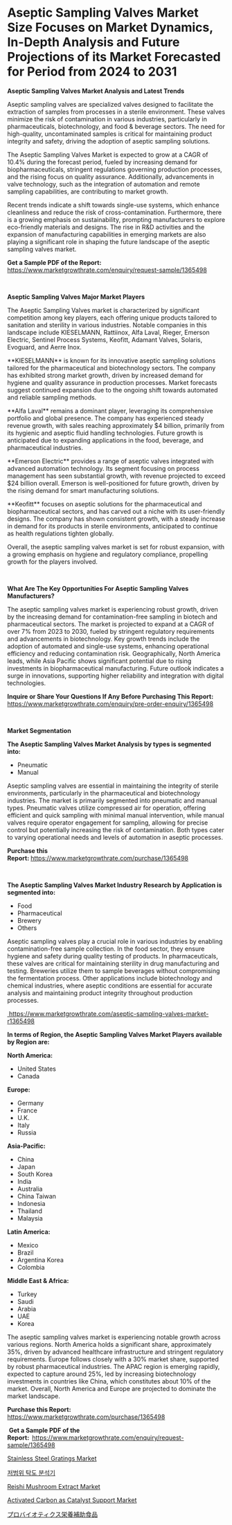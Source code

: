 <p><h1>Aseptic Sampling Valves Market Size Focuses on Market Dynamics, In-Depth Analysis and Future Projections of its Market Forecasted for Period from 2024 to 2031</h1></p><p><strong>Aseptic Sampling Valves Market Analysis and Latest Trends</strong></p>
<p><p>Aseptic sampling valves are specialized valves designed to facilitate the extraction of samples from processes in a sterile environment. These valves minimize the risk of contamination in various industries, particularly in pharmaceuticals, biotechnology, and food & beverage sectors. The need for high-quality, uncontaminated samples is critical for maintaining product integrity and safety, driving the adoption of aseptic sampling solutions.</p><p>The Aseptic Sampling Valves Market is expected to grow at a CAGR of 10.4% during the forecast period, fueled by increasing demand for biopharmaceuticals, stringent regulations governing production processes, and the rising focus on quality assurance. Additionally, advancements in valve technology, such as the integration of automation and remote sampling capabilities, are contributing to market growth.</p><p>Recent trends indicate a shift towards single-use systems, which enhance cleanliness and reduce the risk of cross-contamination. Furthermore, there is a growing emphasis on sustainability, prompting manufacturers to explore eco-friendly materials and designs. The rise in R&D activities and the expansion of manufacturing capabilities in emerging markets are also playing a significant role in shaping the future landscape of the aseptic sampling valves market.</p></p>
<p><strong>Get a Sample PDF of the Report:&nbsp;</strong> <a href="https://www.marketgrowthrate.com/enquiry/request-sample/1365498">https://www.marketgrowthrate.com/enquiry/request-sample/1365498</a></p>
<p>&nbsp;</p>
<p><strong>Aseptic Sampling Valves Major Market Players</strong></p>
<p><p>The Aseptic Sampling Valves market is characterized by significant competition among key players, each offering unique products tailored to sanitation and sterility in various industries. Notable companies in this landscape include KIESELMANN, Rattiinox, Alfa Laval, Rieger, Emerson Electric, Sentinel Process Systems, Keofitt, Adamant Valves, Solaris, Evoguard, and Aerre Inox.</p><p>**KIESELMANN** is known for its innovative aseptic sampling solutions tailored for the pharmaceutical and biotechnology sectors. The company has exhibited strong market growth, driven by increased demand for hygiene and quality assurance in production processes. Market forecasts suggest continued expansion due to the ongoing shift towards automated and reliable sampling methods.</p><p>**Alfa Laval** remains a dominant player, leveraging its comprehensive portfolio and global presence. The company has experienced steady revenue growth, with sales reaching approximately $4 billion, primarily from its hygienic and aseptic fluid handling technologies. Future growth is anticipated due to expanding applications in the food, beverage, and pharmaceutical industries.</p><p>**Emerson Electric** provides a range of aseptic valves integrated with advanced automation technology. Its segment focusing on process management has seen substantial growth, with revenue projected to exceed $24 billion overall. Emerson is well-positioned for future growth, driven by the rising demand for smart manufacturing solutions.</p><p>**Keofitt** focuses on aseptic solutions for the pharmaceutical and biopharmaceutical sectors, and has carved out a niche with its user-friendly designs. The company has shown consistent growth, with a steady increase in demand for its products in sterile environments, anticipated to continue as health regulations tighten globally.</p><p>Overall, the aseptic sampling valves market is set for robust expansion, with a growing emphasis on hygiene and regulatory compliance, propelling growth for the players involved.</p></p>
<p>&nbsp;</p>
<p><strong>What Are The Key Opportunities For Aseptic Sampling Valves Manufacturers?</strong></p>
<p><p>The aseptic sampling valves market is experiencing robust growth, driven by the increasing demand for contamination-free sampling in biotech and pharmaceutical sectors. The market is projected to expand at a CAGR of over 7% from 2023 to 2030, fueled by stringent regulatory requirements and advancements in biotechnology. Key growth trends include the adoption of automated and single-use systems, enhancing operational efficiency and reducing contamination risk. Geographically, North America leads, while Asia Pacific shows significant potential due to rising investments in biopharmaceutical manufacturing. Future outlook indicates a surge in innovations, supporting higher reliability and integration with digital technologies.</p></p>
<p><strong>Inquire or Share Your Questions If Any Before Purchasing This Report:</strong> <a href="https://www.marketgrowthrate.com/enquiry/pre-order-enquiry/1365498">https://www.marketgrowthrate.com/enquiry/pre-order-enquiry/1365498</a></p>
<p>&nbsp;</p>
<p><strong>Market Segmentation</strong></p>
<p><strong>The Aseptic Sampling Valves Market Analysis by types is segmented into:</strong></p>
<p><ul><li>Pneumatic</li><li>Manual</li></ul></p>
<p><p>Aseptic sampling valves are essential in maintaining the integrity of sterile environments, particularly in the pharmaceutical and biotechnology industries. The market is primarily segmented into pneumatic and manual types. Pneumatic valves utilize compressed air for operation, offering efficient and quick sampling with minimal manual intervention, while manual valves require operator engagement for sampling, allowing for precise control but potentially increasing the risk of contamination. Both types cater to varying operational needs and levels of automation in aseptic processes.</p></p>
<p><strong>Purchase this Report:&nbsp;</strong><a href="https://www.marketgrowthrate.com/purchase/1365498">https://www.marketgrowthrate.com/purchase/1365498</a></p>
<p>&nbsp;</p>
<p><strong>The Aseptic Sampling Valves Market Industry Research by Application is segmented into:</strong></p>
<p><ul><li>Food</li><li>Pharmaceutical</li><li>Brewery</li><li>Others</li></ul></p>
<p><p>Aseptic sampling valves play a crucial role in various industries by enabling contamination-free sample collection. In the food sector, they ensure hygiene and safety during quality testing of products. In pharmaceuticals, these valves are critical for maintaining sterility in drug manufacturing and testing. Breweries utilize them to sample beverages without compromising the fermentation process. Other applications include biotechnology and chemical industries, where aseptic conditions are essential for accurate analysis and maintaining product integrity throughout production processes.</p></p>
<p><a href="https://www.marketgrowthrate.com/aseptic-sampling-valves-market-r1365498">&nbsp;https://www.marketgrowthrate.com/aseptic-sampling-valves-market-r1365498</a></p>
<p><strong>In terms of Region, the Aseptic Sampling Valves Market Players available by Region are:</strong></p>
<p>
    <p> <strong> North America: </strong>
        <ul>
            <li>United States</li>
            <li>Canada</li>
        </ul>
        </p> 
    <p> <strong> Europe: </strong>
        <ul>
            <li>Germany</li>
            <li>France</li>
            <li>U.K.</li>
            <li>Italy</li>
            <li>Russia</li>
        </ul>
        </p> 
    <p> <strong> Asia-Pacific: </strong>
        <ul>
            <li>China</li>
            <li>Japan</li>
            <li>South Korea</li>
            <li>India</li>
            <li>Australia</li>
            <li>China Taiwan</li>
            <li>Indonesia</li>
            <li>Thailand</li>
            <li>Malaysia</li>
        </ul>
        </p> 
    <p> <strong> Latin America: </strong>
        <ul>
            <li>Mexico</li>
            <li>Brazil</li>
            <li>Argentina Korea</li>
            <li>Colombia</li>
        </ul>
        </p> 
    <p> <strong> Middle East & Africa: </strong>
        <ul>
            <li>Turkey</li>
            <li>Saudi</li>
            <li>Arabia</li>
            <li>UAE</li>
            <li>Korea</li>
        </ul>
    </p>
    </p>
<p><p>The aseptic sampling valves market is experiencing notable growth across various regions. North America holds a significant share, approximately 35%, driven by advanced healthcare infrastructure and stringent regulatory requirements. Europe follows closely with a 30% market share, supported by robust pharmaceutical industries. The APAC region is emerging rapidly, expected to capture around 25%, led by increasing biotechnology investments in countries like China, which constitutes about 10% of the market. Overall, North America and Europe are projected to dominate the market landscape.</p></p>
<p><strong>Purchase this Report: </strong><a href="https://www.marketgrowthrate.com/purchase/1365498">https://www.marketgrowthrate.com/purchase/1365498</a></p>
<p>&nbsp;<strong>Get a Sample PDF of the Report:&nbsp;&nbsp;</strong><a href="https://www.marketgrowthrate.com/enquiry/request-sample/1365498">https://www.marketgrowthrate.com/enquiry/request-sample/1365498</a></p>
<p><strong></strong></p>
<p><p><a href="https://github.com/PeterParrish5/Market-Research-Report-List-6/blob/main/stainless-steel-gratings-market.md">Stainless Steel Gratings Market</a></p><p><a href="https://medium.com/@chriz_pavey/%EA%B8%80%EB%A1%9C%EB%B2%8C-%EC%A0%80%EB%B2%94%EC%9C%84-%ED%83%81%EB%8F%84-%EB%B6%84%EC%84%9D%EA%B8%B0-%EC%8B%9C%EC%9E%A5-%EA%B7%9C%EB%AA%A8%EB%8A%94-%EC%82%B0%EC%97%85-%EC%98%88%EC%B8%A1%EC%97%90-%EB%94%B0%EB%A5%B4%EB%A9%B4-2024%EB%85%84%EB%B6%80%ED%84%B0-2031%EB%85%84%EA%B9%8C%EC%A7%80-13-6-%EC%9D%98-%EC%97%B0%ED%8F%89%EA%B7%A0-%EC%84%B1%EC%9E%A5%EB%A5%A0-cagr-%EC%9D%84-%EA%B2%BD%ED%97%98%ED%95%A0-%EA%B2%83%EC%9C%BC%EB%A1%9C-%EC%98%88%EC%83%81%EB%90%A9%EB%8B%88%EB%8B%A4-b4aa71d3c360?postPublishedType=repub">저범위 탁도 분석기</a></p><p><a href="https://www.linkedin.com/pulse/strategic-insights-global-reishi-mushroom-extract-market-trends-zknff?trackingId=P1aW8yLSTDacpairEBWcag%3D%3D">Reishi Mushroom Extract Market</a></p><p><a href="https://issuu.com/reportprime-2/docs/activated-carbon-as-catalyst-suppor_250a5d254eae18">Activated Carbon as Catalyst Support Market</a></p><p><a href="https://medium.com/@qyzhmeiu47/%E3%83%97%E3%83%AD%E3%83%90%E3%82%A4%E3%82%AA%E3%83%86%E3%82%A3%E3%82%AF%E3%82%B9%E3%82%B5%E3%83%97%E3%83%AA%E3%83%A1%E3%83%B3%E3%83%88%E5%B8%82%E5%A0%B4-%E3%82%B0%E3%83%AD%E3%83%BC%E3%83%90%E3%83%AB%E5%B8%82%E5%A0%B4%E3%81%AE%E6%B4%9E%E5%AF%9F%E3%81%A8%E5%9C%B0%E5%9F%9F%E5%88%86%E6%9E%90-2024%E5%B9%B4-2031%E5%B9%B4-f9355a433911">プロバイオティクス栄養補助食品</a></p></p>